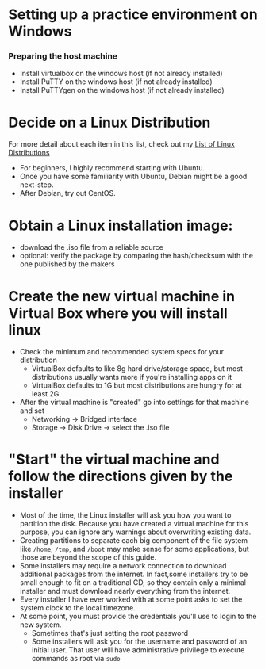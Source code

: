 # Setting up a practice environment on Windows

### Preparing the host machine
- Install virtualbox on the windows host (if not already installed)
- Install PuTTY on the windows host (if not already installed)
- Install PuTTYgen on the windows host (if not already installed)

# Decide on a Linux Distribution
For more detail about each item in this list, check out my [List of Linux Distributions](/List-of-Linux-Distributions.md)
- For beginners, I highly recommend starting with Ubuntu.
- Once you have some familiarity with Ubuntu, Debian might be a good next-step.
- After Debian, try out CentOS.

# Obtain a Linux installation image:
- download the .iso file from a reliable source
- optional: verify the package by comparing the hash/checksum with the one published by the makers


# Create the new virtual machine in Virtual Box where you will install linux
- Check the minimum and recommended system specs for your distribution
    - VirtualBox defaults to like 8g hard drive/storage space, but most distributions usually wants more if you're installing apps on it
    - VirtualBox defaults to 1G but most distributions are hungry for at least 2G.
- After the virtual machine is "created" go into settings for that machine and set
    - Networking -> Bridged interface
    - Storage -> Disk Drive -> select the .iso file


# "Start" the virtual machine and follow the directions given by the installer
- Most of the time, the Linux installer will ask you how you want to partition the disk.  Because you have created a virtual machine for this purpose, you can ignore any warnings about overwriting existing data.
- Creating partitions to separate each big component of the file system like `/home`, `/tmp`, and `/boot` may make sense for some applications, but those are beyond the scope of this guide.
- Some installers may require a network connection to download additional packages from the internet. In fact,some installers try to be small enough to fit on a traditional CD, so they contain only a minimal installer and must download nearly everything from the internet.
- Every installer I have ever worked with at some point asks to set the system clock to the local timezone.
- At some point, you must provide the credentials you'll use to login to the new system.
    - Sometimes that's just setting the root password
    - Some installers will ask you for the username and password of an initial user.  That user will have administrative privilege to execute commands as root via `sudo`
